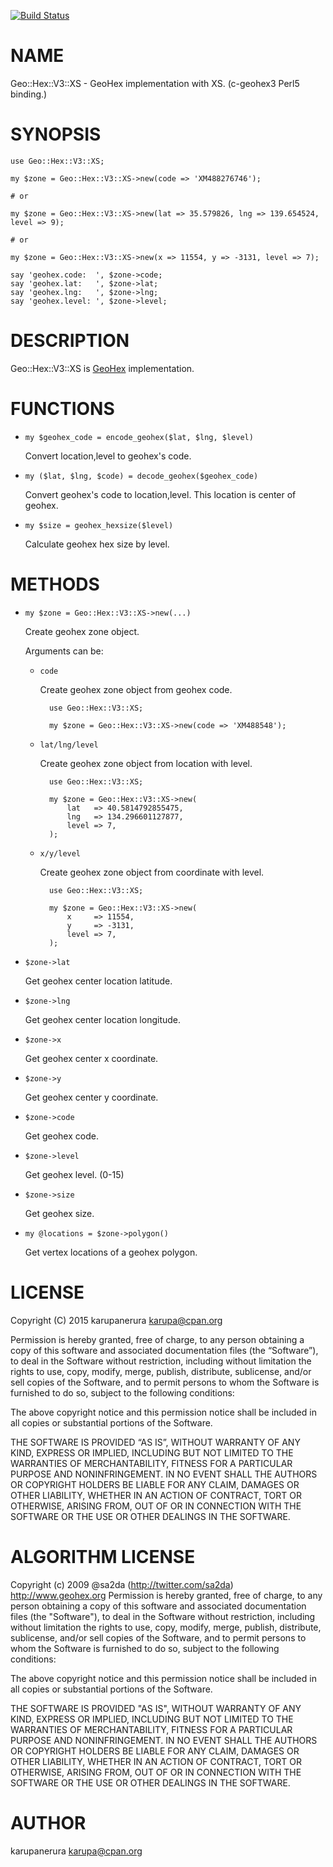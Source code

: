 [![Build Status](https://travis-ci.org/karupanerura/Geo-Hex-V3-XS.svg?branch=master)](https://travis-ci.org/karupanerura/Geo-Hex-V3-XS)
# NAME

Geo::Hex::V3::XS - GeoHex implementation with XS. (c-geohex3 Perl5 binding.)

# SYNOPSIS

    use Geo::Hex::V3::XS;

    my $zone = Geo::Hex::V3::XS->new(code => 'XM488276746');

    # or

    my $zone = Geo::Hex::V3::XS->new(lat => 35.579826, lng => 139.654524, level => 9);

    # or

    my $zone = Geo::Hex::V3::XS->new(x => 11554, y => -3131, level => 7);

    say 'geohex.code:  ', $zone->code;
    say 'geohex.lat:   ', $zone->lat;
    say 'geohex.lng:   ', $zone->lng;
    say 'geohex.level: ', $zone->level;

# DESCRIPTION

Geo::Hex::V3::XS is [GeoHex](http://geohex.net/) implementation.

# FUNCTIONS

- `my $geohex_code = encode_geohex($lat, $lng, $level)`

    Convert location,level to geohex's code.

- `my ($lat, $lng, $code) = decode_geohex($geohex_code)`

    Convert geohex's code to location,level.
    This location is center of geohex.

- `my $size = geohex_hexsize($level)`

    Calculate geohex hex size by level.

# METHODS

- `my $zone = Geo::Hex::V3::XS->new(...)`

    Create geohex zone object.

    Arguments can be:

    - `code`

        Create geohex zone object from geohex code.

            use Geo::Hex::V3::XS;

            my $zone = Geo::Hex::V3::XS->new(code => 'XM488548');

    - `lat/lng/level`

        Create geohex zone object from location with level.

            use Geo::Hex::V3::XS;

            my $zone = Geo::Hex::V3::XS->new(
                lat   => 40.5814792855475,
                lng   => 134.296601127877,
                level => 7,
            );

    - `x/y/level`

        Create geohex zone object from coordinate with level.

            use Geo::Hex::V3::XS;

            my $zone = Geo::Hex::V3::XS->new(
                x     => 11554,
                y     => -3131,
                level => 7,
            );

- `$zone->lat`

    Get geohex center location latitude.

- `$zone->lng`

    Get geohex center location longitude.

- `$zone->x`

    Get geohex center x coordinate.

- `$zone->y`

    Get geohex center y coordinate.

- `$zone->code`

    Get geohex code.

- `$zone->level`

    Get geohex level. (0-15)

- `$zone->size`

    Get geohex size.

- `my @locations = $zone->polygon()`

    Get vertex locations of a geohex polygon.

# LICENSE

Copyright (C) 2015 karupanerura <karupa@cpan.org>

Permission is hereby granted, free of charge, to any person obtaining a copy of this software and associated documentation files (the “Software”), to deal in the Software without restriction, including without limitation the rights to use, copy, modify, merge, publish, distribute, sublicense, and/or sell copies of the Software, and to permit persons to whom the Software is furnished to do so, subject to the following conditions:

The above copyright notice and this permission notice shall be included in all copies or substantial portions of the Software.

THE SOFTWARE IS PROVIDED “AS IS”, WITHOUT WARRANTY OF ANY KIND, EXPRESS OR IMPLIED, INCLUDING BUT NOT LIMITED TO THE WARRANTIES OF MERCHANTABILITY, FITNESS FOR A PARTICULAR PURPOSE AND NONINFRINGEMENT. IN NO EVENT SHALL THE AUTHORS OR COPYRIGHT HOLDERS BE LIABLE FOR ANY CLAIM, DAMAGES OR OTHER LIABILITY, WHETHER IN AN ACTION OF CONTRACT, TORT OR OTHERWISE, ARISING FROM, OUT OF OR IN CONNECTION WITH THE SOFTWARE OR THE USE OR OTHER DEALINGS IN THE SOFTWARE.

# ALGORITHM LICENSE

Copyright (c) 2009 @sa2da (http://twitter.com/sa2da)
http://www.geohex.org
Permission is hereby granted, free of charge, to any person obtaining a copy of this software and associated documentation files (the "Software"), to deal in the Software without restriction, including without limitation the rights to use, copy, modify, merge, publish, distribute, sublicense, and/or sell copies of the Software, and to permit persons to whom the Software is furnished to do so, subject to the following conditions:

The above copyright notice and this permission notice shall be included in all copies or substantial portions of the Software.

THE SOFTWARE IS PROVIDED "AS IS", WITHOUT WARRANTY OF ANY KIND, EXPRESS OR IMPLIED, INCLUDING BUT NOT LIMITED TO THE WARRANTIES OF MERCHANTABILITY, FITNESS FOR A PARTICULAR PURPOSE AND NONINFRINGEMENT. IN NO EVENT SHALL THE AUTHORS OR COPYRIGHT HOLDERS BE LIABLE FOR ANY CLAIM, DAMAGES OR OTHER LIABILITY, WHETHER IN AN ACTION OF CONTRACT, TORT OR OTHERWISE, ARISING FROM, OUT OF OR IN CONNECTION WITH THE SOFTWARE OR THE USE OR OTHER DEALINGS IN THE SOFTWARE.

# AUTHOR

karupanerura <karupa@cpan.org>
